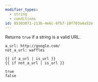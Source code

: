 ```yaml
---
modifier_types:
  - string
  - conditions
id: 85303071-213b-4e6c-8fb7-10f703a4a52e
---
```

Returns `true` if a string is a valid URL.

```.language-yaml
a_url: http://google.com/
not_a_url: waffles
```

```
{{ if a_url | is_url }}
{{ if not_a_url | is_url }}
```

```.language-output
true
false
```


